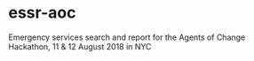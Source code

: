 # essr-aoc
Emergency services search and report for the Agents of Change Hackathon, 11 &amp; 12 August 2018 in NYC
